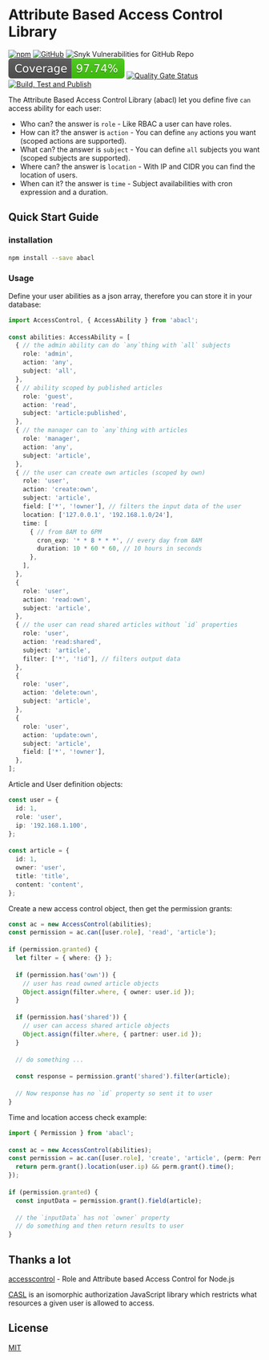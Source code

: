 # Attribute Based Access Control Library

[![npm](https://img.shields.io/npm/v/abacl)](https://www.npmjs.com/package/abacl)
[![GitHub](https://img.shields.io/github/license/vhidvz/abacl?style=flat)](https://vhidvz.github.io/abacl/)
![Snyk Vulnerabilities for GitHub Repo](https://img.shields.io/snyk/vulnerabilities/github/vhidvz/abacl)
[![Coverage](https://raw.githubusercontent.com/vhidvz/abacl/master/coverage-badge.svg)](https://htmlpreview.github.io/?https://github.com/vhidvz/abacl/blob/master/docs/coverage/lcov-report/index.html)
[![Quality Gate Status](https://sonarcloud.io/api/project_badges/measure?project=abacl&metric=alert_status)](https://sonarcloud.io/summary/new_code?id=abacl)
[![Build, Test and Publish](https://github.com/vhidvz/abacl/actions/workflows/npm-ci.yml/badge.svg)](https://github.com/vhidvz/abacl/actions/workflows/npm-ci.yml)

The Attribute Based Access Control Library (abacl) let you define five `can` access ability for each user:

- Who can? the answer is `role` - Like RBAC a user can have roles.
- How can it? the answer is `action` - You can define `any` actions you want (scoped actions are supported).
- What can? the answer is `subject` - You can define `all` subjects you want (scoped subjects are supported).
- Where can? the answer is `location` - With IP and CIDR you can find the location of users.
- When can it? the answer is `time` - Subject availabilities with cron expression and a duration.

## Quick Start Guide

### installation

```sh
npm install --save abacl
```

### Usage

Define your user abilities as a json array, therefore you can store it in your database:

```ts
import AccessControl, { AccessAbility } from 'abacl';

const abilities: AccessAbility = [
  { // the admin ability can do `any`thing with `all` subjects
    role: 'admin',
    action: 'any',
    subject: 'all',
  },
  { // ability scoped by published articles
    role: 'guest',
    action: 'read',
    subject: 'article:published',
  },
  { // the manager can to `any`thing with articles
    role: 'manager',
    action: 'any',
    subject: 'article',
  },
  { // the user can create own articles (scoped by own)
    role: 'user',
    action: 'create:own',
    subject: 'article',
    field: ['*', '!owner'], // filters the input data of the user 
    location: ['127.0.0.1', '192.168.1.0/24'],
    time: [
      { // from 8AM to 6PM
        cron_exp: '* * 8 * * *', // every day from 8AM
        duration: 10 * 60 * 60, // 10 hours in seconds
      },
    ],
  },
  {
    role: 'user',
    action: 'read:own',
    subject: 'article',
  },
  { // the user can read shared articles without `id` properties 
    role: 'user',
    action: 'read:shared',
    subject: 'article',
    filter: ['*', '!id'], // filters output data
  },
  {
    role: 'user',
    action: 'delete:own',
    subject: 'article',
  },
  {
    role: 'user',
    action: 'update:own',
    subject: 'article',
    field: ['*', '!owner'],
  },
];
```

Article and User definition objects:

```ts
const user = {
  id: 1,
  role: 'user',
  ip: '192.168.1.100',
};

const article = {
  id: 1,
  owner: 'user',
  title: 'title',
  content: 'content',
};
```

Create a new access control object, then get the permission grants:

```ts
const ac = new AccessControl(abilities);
const permission = ac.can([user.role], 'read', 'article');

if (permission.granted) {
  let filter = { where: {} };

  if (permission.has('own')) {
    // user has read owned article objects
    Object.assign(filter.where, { owner: user.id });
  }

  if (permission.has('shared')) {
    // user can access shared article objects
    Object.assign(filter.where, { partner: user.id });
  }

  // do something ...

  const response = permission.grant('shared').filter(article);

  // Now response has no `id` property so sent it to user
}
```

Time and location access check example:

```ts
import { Permission } from 'abacl';

const ac = new AccessControl(abilities);
const permission = ac.can([user.role], 'create', 'article', (perm: Permission) => {
  return perm.grant().location(user.ip) && perm.grant().time();
});

if (permission.granted) {
  const inputData = permission.grant().field(article);

  // the `inputData` has not `owner` property
  // do something and then return results to user
}

```

## Thanks a lot

[accesscontrol](https://www.npmjs.com/package/accesscontrol) - Role and Attribute based Access Control for Node.js

[CASL](https://casl.js.org/) is an isomorphic authorization JavaScript library which restricts what resources a given user is allowed to access.

## License

[MIT](https://github.com/vhidvz/abacl/blob/master/LICENSE)
